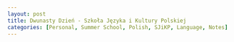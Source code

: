 ```yaml
---
layout: post
title: Dwunasty Dzień - Szkoła Języka i Kultury Polskiej
categories: [Personal, Summer School, Polish, SJiKP, Language, Notes]
---
```

